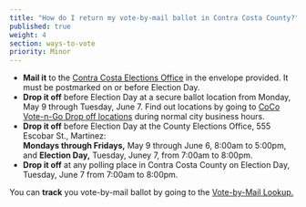 ```yaml
---
title: "How do I return my vote-by-mail ballot in Contra Costa County?"
published: true
weight: 4
section: ways-to-vote
priority: Minor
---
```


- **Mail it** to the [Contra Costa Elections Office](#section-election-office-contact) in the envelope provided. It must be postmarked on or before Election Day.  
- **Drop it off** before Election Day at a secure ballot location from Monday, May 9 through Tuesday, June 7. Find out locations by going to [CoCo Vote-n-Go Drop off locations](http://www.cocovote.us/current-election/current_archive/coco-vote-n-go-drop-off-locations/#Locations) during normal city business hours.  
- **Drop it off** before Election Day at the County Elections Office, 555 Escobar St., Martinez:  
  **Mondays through Fridays,** May 9 through June 6, 8:00am to 5:00pm, and
  **Election Day,** Tuesday, Juney 7, from 7:00am to 8:00pm.  
- **Drop it off** at any polling place in Contra Costa County on Election Day, Tuesday, June 7 from 7:00am to 8:00pm.  

You can **track** you vote-by-mail ballot by going to the [Vote-by-Mail Lookup.](http://www.cocovote.us/current-election/status-of-my-vote-by-mail-ballot/#VotebyMailBallotSearch)  
